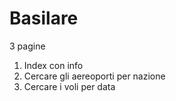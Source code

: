 # Basilare
3 pagine
1. Index con info
2. Cercare gli aereoporti per nazione
3. Cercare i voli per data  